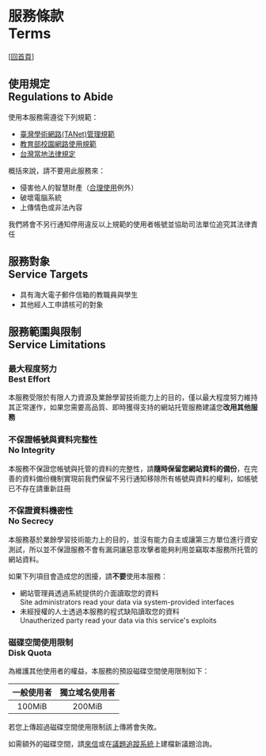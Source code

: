 # 服務條款<br />Terms

[[回首頁](/)]

## 使用規定<br />Regulations to Abide
使用本服務需遵從下列規範：

* [臺灣學術網路(TANet)管理規範](http://ws.moe.edu.tw/001/Upload/userfiles/%E5%8F%B0%E7%81%A3%E5%AD%B8%E8%A1%93%E7%B6%B2%E8%B7%AF%28TANET%29%E7%AE%A1%E7%90%86%E8%A6%8F%E7%AF%84.PDF)
* [教育部校園網路使用規範](http://ws.moe.edu.tw/001/Upload/userfiles/%E6%95%99%E8%82%B2%E9%83%A8%E6%A0%A1%E5%9C%92%E7%B6%B2%E8%B7%AF%E4%BD%BF%E7%94%A8%E8%A6%8F%E7%AF%84.PDF)
* [台灣當地法律規定](http://law.moj.gov.tw/)

概括來說，請不要用此服務來：

* 侵害他人的智慧財產（[合理使用](https://zh.wikipedia.org/zh-tw/%E5%90%88%E7%90%86%E4%BD%BF%E7%94%A8)例外）
* 破壞電腦系統
* 上傳情色或非法內容

我們將會不另行通知停用違反以上規範的使用者帳號並協助司法單位追究其法律責任

## 服務對象<br />Service Targets
* 具有海大電子郵件信箱的教職員與學生
* 其他經人工申請核可的對象

## 服務範圍與限制<br />Service Limitations
### 最大程度努力<br />Best Effort
本服務受限於有限人力資源及業餘學習技術能力上的目的，僅以最大程度努力維持其正常運作，如果您需要高品質、即時獲得支持的網站托管服務建議您**改用其他服務**

### 不保證帳號與資料完整性<br />No Integrity
本服務不保證您帳號與托管的資料的完整性，請**隨時保留您網站資料的備份**，在完善的資料備份機制實現前我們保留不另行通知移除所有帳號與資料的權利，如帳號已不存在請重新註冊

### 不保證資料機密性<br />No Secrecy
本服務基於業餘學習技術能力上的目的，並沒有能力自主或讓第三方單位進行資安測試，所以並不保證服務不會有漏洞讓惡意攻擊者能夠利用並竊取本服務所托管的網站資料。

如果下列項目會造成您的困擾，請**不要**使用本服務：

* 網站管理員透過系統提供的介面讀取您的資料  
   Site administrators read your data via system-provided interfaces
* 未經授權的人士透過本服務的程式缺陷讀取您的資料  
    Unautherized party read your data via this service's exploits

### 磁碟空間使用限制<br />Disk Quota
為維護其他使用者的權益，本服務的預設磁碟空間使用限制如下：

| 一般使用者 | 獨立域名使用者 | 
| :---: | :---: |
| 100MiB | 200MiB |

若您上傳超過磁碟空間使用限制該上傳將會失敗。

如需額外的磁碟空間，請[來信](mailto:ntouind@gmail.com)或在[議題追蹤系統](https://github.com/ntouind/sites.ind.ntou.edu.tw)上建檔新議題洽詢。
